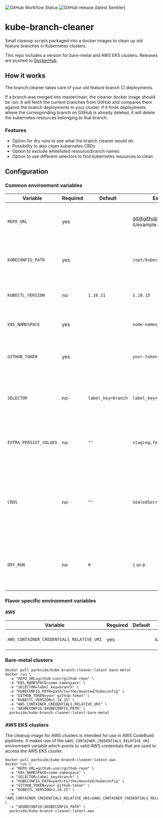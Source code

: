 ![GitHub Workflow Status](https://img.shields.io/github/workflow/status/parkside-it/kube-branch-cleaner/build)
![GitHub release (latest SemVer)](https://img.shields.io/github/v/release/parkside-it/kube-branch-cleaner?sort=semver)

# kube-branch-cleaner
Small cleanup scripts packaged into a docker images to clean up old feature branches in Kubernetes clusters.

This repo includes a version for bare-metal and AWS EKS clusters.
Releases are pushed to [DockerHub](https://hub.docker.com/r/parkside/kube-branch-cleaner).

## How it works
The branch cleaner takes care of your old feature branch CI deployments.

If a branch was merged into master/main, the cleaner docker image should be run.
It will fetch the current branches from GitHub and compares them against the branch deployments in your cluster.
If it finds deployments where the corresponding branch on GitHub is already deleted, it will delete the kubernetes
resources belonging to that branch.

### Features
* Option for dry runs to see what the branch cleaner would do
* Possibility to also clean kubernetes CRDs
* Option to exclude whitelisted resource/branch names
* Option to use different selectors to find kubernetes resources to clean

## Configuration
### Common environment variables
| Variable | Required | Default | Example | Description |
|---|---|---|---|---|
| `REPO_URL` | yes |  | git@github.com:parkside-it/example-repo.git | Full SSH repo URL to fetch the current branches from |
| `KUBECONFIG_PATH` | yes |   | `/opt/kubeconfig` | Kubeconfig that is used to access the k8s cluster for cleanup |
| `KUBECTL_VERSION` | no | `1.16.11` | `1.18.15` | This version of kubectl will be downloaded and used |
| `K8S_NAMESPACE` | yes |  | `some-namespace` | This k8s namespace will be cleaned up |
| `GITHUB_TOKEN` | yes |  | `your-token` | This token is used to access private GitHub repos |
| `SELECTOR` | no | `label_key=branch` | `label_key=app` | This k8s selector will be used to find old resources that need cleanup |
| `EXTRA_PERSIST_VALUES` | no | `""`  | `staging,feature-to-keep` | Comma separated list of names that should not be cleaned up |
| `CRDS` | no | `""` | `SealedSecret` | Comma separated list of custom k8s resource definitions that should also be taken into account during cleanup |
| `DRY_RUN` | no | `0` | `1` or `0` | If this is set to `1`, then the cleanup will only check what to clean but not delete anything |

### Flavor specific environment variables
#### AWS

| Variable | Required | Default | Example | Description |
|---|---|---|---|---|
| `AWS_CONTAINER_CREDENTIALS_RELATIVE_URI` | yes |  | `$AWS_CONTAINER_CREDENTIALS_RELATIVE_URI` | Used for authentication to AWS |

### Bare-metal clusters

```shell
docker pull parkside/kube-branch-cleaner:latest-bare-metal
docker run \
  -e "REPO_URL=github-user/github-repo" \
  -e "K8S_NAMESPACE=some-namespace" \
  -e "SELECTOR=label_key=branch" \
  -e "KUBECONFIG_PATH=path/to/the/mounted/kubeconfig" \
  -e "GITHUB_TOKEN=your-github-token" \
  -e "KUBECTL_VERSION=1.18.15" \
  -e "AWS_CONTAINER_CREDENTIALS_RELATIVE_URI" \
  -v "$KUBECONFIG:$KUBECONFIG_PATH" \
  parkside/kube-branch-cleaner:latest-bare-metal
```

### AWS EKS clusters
The cleanup image for AWS clusters is intended for use in AWS CodeBuild pipelines.
It makes use of the `$AWS_CONTAINER_CREDENTIALS_RELATIVE_URI` environment variable 
which points to valid AWS credentials that are used to access the AWS EKS cluster.
```shell
docker pull parkside/kube-branch-cleaner:latest-aws
docker run \
  -e "REPO_URL=github-user/github-repo" \
  -e "K8S_NAMESPACE=some-namespace" \
  -e "SELECTOR=label_key=branch" \
  -e "KUBECONFIG_PATH=path/to/the/mounted/kubeconfig" \
  -e "GITHUB_TOKEN=your-github-token" \
  -e "KUBECTL_VERSION=1.18.15" \
  -e "AWS_CONTAINER_CREDENTIALS_RELATIVE_URI=$AWS_CONTAINER_CREDENTIALS_RELATIVE_URI" \
  -v "$KUBECONFIG:$KUBECONFIG_PATH" \
  parkside/kube-branch-cleaner:latest-aws
```
